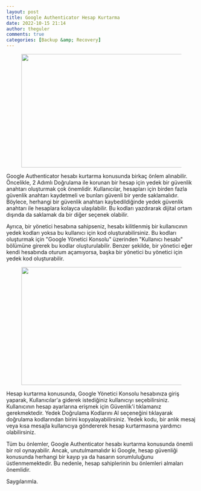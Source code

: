 ```yaml
---
layout: post
title: Google Authenticator Hesap Kurtarma
date: 2022-10-15 21:14
author: theguler
comments: true
categories: [Backup &amp; Recovery]
---
```

<!-- wp:image {"id":5166,"width":"534px","height":"300px","sizeSlug":"large","linkDestination":"none"} -->
<figure class="wp-block-image size-large is-resized"><img src="https://farukguler.com/assets/post_images/google-authenticator.webp?w=1024" alt="" class="wp-image-5166" style="width:534px;height:300px" /></figure>
<!-- /wp:image -->

<!-- wp:paragraph -->
<p>Google Authenticator hesabı kurtarma konusunda birkaç önlem alınabilir. Öncelikle, 2 Adımlı Doğrulama ile korunan bir hesap için yedek bir güvenlik anahtarı oluşturmak çok önemlidir. Kullanıcılar, hesapları için birden fazla güvenlik anahtarı kaydetmeli ve bunları güvenli bir yerde saklamalıdır. Böylece, herhangi bir güvenlik anahtarı kaybedildiğinde yedek güvenlik anahtarı ile hesaplara kolayca ulaşılabilir. Bu kodları yazdırarak dijital ortam dışında da saklamak da bir diğer seçenek olabilir.</p>
<!-- /wp:paragraph -->

<!-- wp:paragraph -->
<p>Ayrıca, bir yönetici hesabına sahipseniz, hesabı kilitlenmiş bir kullanıcının yedek kodları yoksa bu kullanıcı için kod oluşturabilirsiniz. Bu kodları oluşturmak için "Google Yönetici Konsolu" üzerinden "Kullanıcı hesabı" bölümüne girerek bu kodlar oluşturulabilir. Benzer şekilde, bir yönetici eğer kendi hesabında oturum açamıyorsa, başka bir yönetici bu yönetici için yedek kod oluşturabilir.</p>
<!-- /wp:paragraph -->

<!-- wp:image {"id":5168,"width":"556px","height":"312px","sizeSlug":"large","linkDestination":"none"} -->
<figure class="wp-block-image size-large is-resized"><img src="https://farukguler.com/assets/post_images/google-authenticator-2.webp?w=1024" alt="" class="wp-image-5168" style="width:556px;height:312px" /></figure>
<!-- /wp:image -->

<!-- wp:paragraph -->
<p>Hesap kurtarma konusunda, Google Yönetici Konsolu hesabınıza giriş yaparak, Kullanıcılar'a giderek istediğiniz kullanıcıyı seçebilirsiniz. Kullanıcının hesap ayarlarına erişmek için Güvenlik'i tıklamanız gerekmektedir. Yedek Doğrulama Kodlarını Al seçeneğini tıklayarak doğrulama kodlarından birini kopyalayabilirsiniz. Yedek kodu, bir anlık mesaj veya kısa mesajla kullanıcıya göndererek hesap kurtarmasına yardımcı olabilirsiniz.</p>
<!-- /wp:paragraph -->

<!-- wp:paragraph -->
<p>Tüm bu önlemler, Google Authenticator hesabı kurtarma konusunda önemli bir rol oynayabilir. Ancak, unutulmamalıdır ki Google, hesap güvenliği konusunda herhangi bir kayıp ya da hasarın sorumluluğunu üstlenmemektedir. Bu nedenle, hesap sahiplerinin bu önlemleri almaları önemlidir.</p>
<!-- /wp:paragraph -->

<!-- wp:paragraph -->
<p>Saygılarımla.</p>
<!-- /wp:paragraph -->

<!-- wp:paragraph -->
<p></p>
<!-- /wp:paragraph -->
